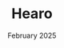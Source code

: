 ---
layout: project
title: Hearo
description: Our project, Hearo, ensures emergency alerts are accessible to those who are deaf or hard of hearing. The app uses AI to detect fire alarms in real-time and instantly notifies users through vibrations and flashlight alerts on their smartphones. To handle mobile processing limitations, we offload AI analysis to a server, encrypting audio before transmission and deleting it immediately after processing. I worked implementing background functionality in Flutter and part of the UI/UX design. We were proud to integrate real-time AI-powered alerts while successfully maintaining privacy and usability.
image: /assets/images/HearoLogo.png
devpost: https://devpost.com/software/hearo-kcb80g
github: https://github.com/ChrisShobe/hack-for-humanity-2025
date: February 2025
permalink: /projects/hearo
---